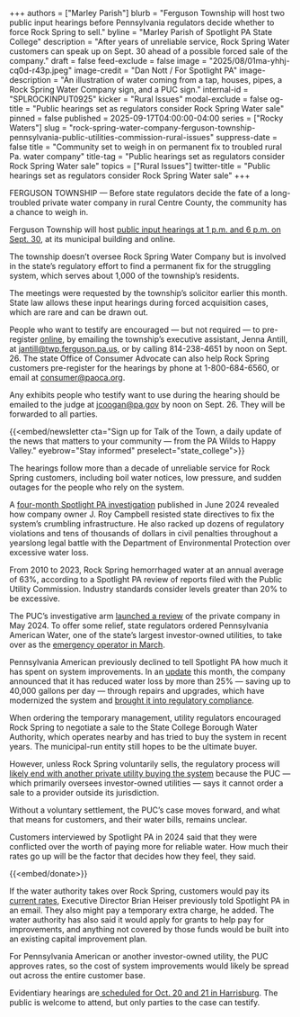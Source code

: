 +++
authors = ["Marley Parish"]
blurb = "Ferguson Township will host two public input hearings before Pennsylvania regulators decide whether to force Rock Spring to sell."
byline = "Marley Parish of Spotlight PA State College"
description = "After years of unreliable service, Rock Spring Water customers can speak up on Sept. 30 ahead of a possible forced sale of the company."
draft = false
feed-exclude = false
image = "2025/08/01ma-yhhj-cq0d-r43p.jpeg"
image-credit = "Dan Nott / For Spotlight PA"
image-description = "An illustration of water coming from a tap, houses, pipes, a Rock Spring Water Company sign, and a PUC sign."
internal-id = "SPLROCKINPUT0925"
kicker = "Rural Issues"
modal-exclude = false
og-title = "Public hearings set as regulators consider Rock Spring Water sale"
pinned = false
published = 2025-09-17T04:00:00-04:00
series = ["Rocky Waters"]
slug = "rock-spring-water-company-ferguson-township-pennsylvania-public-utilities-commission-rural-issues"
suppress-date = false
title = "Community set to weigh in on permanent fix to troubled rural Pa. water company"
title-tag = "Public hearings set as regulators consider Rock Spring Water sale"
topics = ["Rural Issues"]
twitter-title = "Public hearings set as regulators consider Rock Spring Water sale"
+++

FERGUSON TOWNSHIP — Before state regulators decide the fate of a long-troubled private water company in rural Centre County, the community has a chance to weigh in.

Ferguson Township will host <a href="https://www.puc.pa.gov/pcdocs/1894334.pdf">public input hearings at 1 p.m. and 6 p.m. on Sept. 30</a>, at its municipal building and online.

The township doesn’t oversee Rock Spring Water Company but is involved in the state’s regulatory effort to find a permanent fix for the struggling system, which serves about 1,000 of the township’s residents.

The meetings were requested by the township’s solicitor earlier this month. State law allows these input hearings during forced acquisition cases, which are rare and can be drawn out.

People who want to testify are encouraged — but not required — to pre-register <a href="https://www.twp.ferguson.pa.us/administration/webforms/pre-registration-form-public-hearing-sessions-rock-spring-water-company">online</a>, by emailing the township’s executive assistant, Jenna Antill, at <a href="mailto:jantill@twp.ferguson.pa.us">jantill@twp.ferguson.pa.us</a>, or by calling 814-238-4651 by noon on Sept. 26. The state Office of Consumer Advocate can also help Rock Spring customers pre-register for the hearings by phone at 1-800-684-6560, or email at <a href="mailto:consumer@paoca.org">consumer@paoca.org</a>.

Any exhibits people who testify want to use during the hearing should be emailed to the judge at <a href="mailto:jcoogan@pa.gov">jcoogan@pa.gov</a> by noon on Sept. 26. They will be forwarded to all parties.

{{<embed/newsletter cta="Sign up for Talk of the Town, a daily update of the news that matters to your community — from the PA Wilds to Happy Valley." eyebrow="Stay informed" preselect="state_college">}}

The hearings follow more than a decade of unreliable service for Rock Spring customers, including boil water notices, low pressure, and sudden outages for the people who rely on the system.

A <a href="https://www.spotlightpa.org/statecollege/2024/06/pennsylvania-rock-spring-water-company-ferguson-township-environment-utilities/">four-month Spotlight PA investigation</a> published in June 2024 revealed how company owner J. Roy Campbell resisted state directives to fix the system’s crumbling infrastructure. He also racked up dozens of regulatory violations and tens of thousands of dollars in civil penalties throughout a yearslong legal battle with the Department of Environmental Protection over excessive water loss.

From 2010 to 2023, Rock Spring hemorrhaged water at an annual average of 63%, according to a Spotlight PA review of reports filed with the Public Utility Commission. Industry standards consider levels greater than 20% to be excessive.

The PUC’s investigative arm <a href="https://www.spotlightpa.org/statecollege/2024/09/rural-pennsylvania-rock-spring-water-company-centre-county-public-utilities-commission/">launched a review</a> of the private company in May 2024. To offer some relief, state regulators ordered Pennsylvania American Water, one of the state’s largest investor-owned utilities, to take over as the <a href="https://www.spotlightpa.org/statecollege/2025/03/rock-spring-water-company-pennsylvania-american-public-utilities-commission-centre-county/">emergency operator in March</a>.

Pennsylvania American previously declined to tell Spotlight PA how much it has spent on system improvements. In an <a href="https://www.amwater.com/press-room/press-releases/pennsylvania/rock-spring-water-system-sees-more-than-25-reduction-in-daily-usage-under-pennsylvania-american-water-oversight">update</a> this month, the company announced that it has reduced water loss by more than 25% — saving up to 40,000 gallons per day — through repairs and upgrades, which have modernized the system and <a href="https://www.spotlightpa.org/statecollege/2025/04/pennsylvania-american-rock-spring-water-centre-county-rural-environmental-protect-public-utilities-commission/">brought it into regulatory compliance</a>.

When ordering the temporary management, utility regulators encouraged Rock Spring to negotiate a sale to the State College Borough Water Authority, which operates nearby and has tried to buy the system in recent years. The municipal-run entity still hopes to be the ultimate buyer.

However, unless Rock Spring voluntarily sells, the regulatory process will <a href="https://www.spotlightpa.org/statecollege/2025/08/rock-spring-water-company-puc-pennsylvania-state-college-rural-issues/">likely end with another private utility buying the system</a> because the PUC — which primarily oversees investor-owned utilities — says it cannot order a sale to a provider outside its jurisdiction.

Without a voluntary settlement, the PUC’s case moves forward, and what that means for customers, and their water bills, remains unclear.

Customers interviewed by Spotlight PA in 2024 said that they were conflicted over the worth of paying more for reliable water. How much their rates go up will be the factor that decides how they feel, they said.

{{<embed/donate>}}

If the water authority takes over Rock Spring, customers would pay its <a href="https://www.scbwa.org/water-rates">current rates</a>, Executive Director Brian Heiser previously told Spotlight PA in an email. They also might pay a temporary extra charge, he added. The water authority has also said it would apply for grants to help pay for improvements, and anything not covered by those funds would be built into an existing capital improvement plan.

For Pennsylvania American or another investor-owned utility, the PUC approves rates, so the cost of system improvements would likely be spread out across the entire customer base.

Evidentiary hearings are<a href="https://www.puc.pa.gov/pcdocs/1888484.pdf"> scheduled for Oct. 20 and 21 in Harrisburg</a>. The public is welcome to attend, but only parties to the case can testify.

